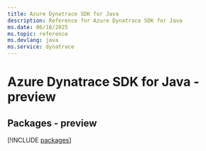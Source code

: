 ```yaml
---
title: Azure Dynatrace SDK for Java
description: Reference for Azure Dynatrace SDK for Java
ms.date: 06/18/2025
ms.topic: reference
ms.devlang: java
ms.service: dynatrace
---
```

# Azure Dynatrace SDK for Java - preview
## Packages - preview
[!INCLUDE [packages](dynatrace-index.md)]